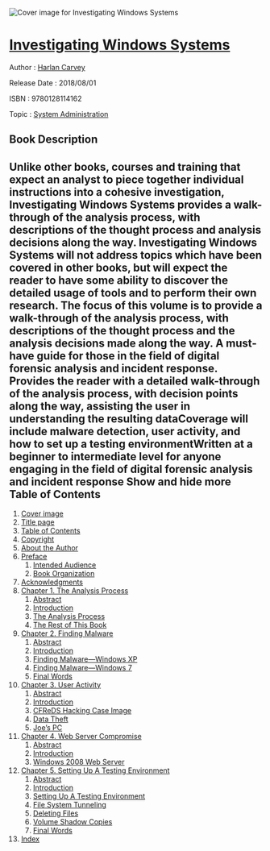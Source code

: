 ![Cover image for Investigating Windows Systems](https://imgdetail.ebookreading.net/cover/cover/20200215/EB9780128114162.jpg)

[Investigating Windows Systems](https://ebookreading.net/view/book/Investigating+Windows+Systems-EB9780128114162_1.html "Investigating Windows Systems")
====================================================================================================================

Author : [Harlan Carvey](https://ebookreading.net/search/author/Harlan+Carvey)

Release Date : 2018/08/01

ISBN : 9780128114162

Topic : [System Administration](https://ebookreading.net/search/category/system-administration)

Book Description
-----------------

 Unlike other books, courses and training that expect an analyst to piece together individual instructions into a cohesive investigation, Investigating Windows Systems provides a walk-through of the analysis process, with descriptions of the thought process and analysis decisions along the way.
 Investigating Windows Systems will not address topics which have been covered in other books, but will expect the reader to have some ability to discover the detailed usage of tools and to perform their own research. The focus of this volume is to provide a walk-through of the analysis process, with descriptions of the thought process and the analysis decisions made along the way. 
A must-have guide for those in the field of digital forensic analysis and incident response.
Provides the reader with a detailed walk-through of the analysis process, with decision points along the way, assisting the user in understanding the resulting dataCoverage will include malware detection, user activity, and how to set up a testing environmentWritten at a beginner to intermediate level for anyone engaging in the field of digital forensic analysis and incident response        Show and hide more                
Table of Contents
-----------------

1. [Cover image](https://ebookreading.net/view/book/Investigating+Windows+Systems-EB9780128114162_1.html)
1. [Title page](https://ebookreading.net/view/book/Investigating+Windows+Systems-EB9780128114162_2.html)
1. [Table of Contents](https://ebookreading.net/view/book/Investigating+Windows+Systems-EB9780128114162_3.html)
1. [Copyright](https://ebookreading.net/view/book/Investigating+Windows+Systems-EB9780128114162_4.html)
1. [About the Author](https://ebookreading.net/view/book/Investigating+Windows+Systems-EB9780128114162_5.html#bio001titl)
1. [Preface](https://ebookreading.net/view/book/Investigating+Windows+Systems-EB9780128114162_6.html#pre001titl)
    1. [Intended Audience](https://ebookreading.net/view/book/Investigating+Windows+Systems-EB9780128114162_6.html#st0010)
    1. [Book Organization](https://ebookreading.net/view/book/Investigating+Windows+Systems-EB9780128114162_6.html#st0015)
1. [Acknowledgments](https://ebookreading.net/view/book/Investigating+Windows+Systems-EB9780128114162_7.html#ack001titl)
1. [Chapter 1. The Analysis Process](https://ebookreading.net/view/book/Investigating+Windows+Systems-EB9780128114162_8.html#chp001titl)
    1. [Abstract](https://ebookreading.net/view/book/Investigating+Windows+Systems-EB9780128114162_8.html#st0010)
    1. [Introduction](https://ebookreading.net/view/book/Investigating+Windows+Systems-EB9780128114162_8.html#st0030)
    1. [The Analysis Process](https://ebookreading.net/view/book/Investigating+Windows+Systems-EB9780128114162_8.html#st0035)
    1. [The Rest of This Book](https://ebookreading.net/view/book/Investigating+Windows+Systems-EB9780128114162_8.html#st0070)
1. [Chapter 2. Finding Malware](https://ebookreading.net/view/book/Investigating+Windows+Systems-EB9780128114162_9.html#chp002titl)
    1. [Abstract](https://ebookreading.net/view/book/Investigating+Windows+Systems-EB9780128114162_9.html#st0010)
    1. [Introduction](https://ebookreading.net/view/book/Investigating+Windows+Systems-EB9780128114162_9.html#st0030)
    1. [Finding Malware—Windows XP](https://ebookreading.net/view/book/Investigating+Windows+Systems-EB9780128114162_9.html#st0035)
    1. [Finding Malware—Windows 7](https://ebookreading.net/view/book/Investigating+Windows+Systems-EB9780128114162_9.html#st0080)
    1. [Final Words](https://ebookreading.net/view/book/Investigating+Windows+Systems-EB9780128114162_9.html#st0120)
1. [Chapter 3. User Activity](https://ebookreading.net/view/book/Investigating+Windows+Systems-EB9780128114162_10.html#chp003titl)
    1. [Abstract](https://ebookreading.net/view/book/Investigating+Windows+Systems-EB9780128114162_10.html#st0010)
    1. [Introduction](https://ebookreading.net/view/book/Investigating+Windows+Systems-EB9780128114162_10.html#st0030)
    1. [CFReDS Hacking Case Image](https://ebookreading.net/view/book/Investigating+Windows+Systems-EB9780128114162_10.html#st0035)
    1. [Data Theft](https://ebookreading.net/view/book/Investigating+Windows+Systems-EB9780128114162_10.html#st0070)
    1. [Joe’s PC](https://ebookreading.net/view/book/Investigating+Windows+Systems-EB9780128114162_10.html#st0115)
1. [Chapter 4. Web Server Compromise](https://ebookreading.net/view/book/Investigating+Windows+Systems-EB9780128114162_11.html#chp004titl)
    1. [Abstract](https://ebookreading.net/view/book/Investigating+Windows+Systems-EB9780128114162_11.html#st0010)
    1. [Introduction](https://ebookreading.net/view/book/Investigating+Windows+Systems-EB9780128114162_11.html#st0030)
    1. [Windows 2008 Web Server](https://ebookreading.net/view/book/Investigating+Windows+Systems-EB9780128114162_11.html#st0035)
1. [Chapter 5. Setting Up A Testing Environment](https://ebookreading.net/view/book/Investigating+Windows+Systems-EB9780128114162_12.html#chp005titl)
    1. [Abstract](https://ebookreading.net/view/book/Investigating+Windows+Systems-EB9780128114162_12.html#st0010)
    1. [Introduction](https://ebookreading.net/view/book/Investigating+Windows+Systems-EB9780128114162_12.html#st0030)
    1. [Setting Up A Testing Environment](https://ebookreading.net/view/book/Investigating+Windows+Systems-EB9780128114162_12.html#st0035)
    1. [File System Tunneling](https://ebookreading.net/view/book/Investigating+Windows+Systems-EB9780128114162_12.html#st0050)
    1. [Deleting Files](https://ebookreading.net/view/book/Investigating+Windows+Systems-EB9780128114162_12.html#st0055)
    1. [Volume Shadow Copies](https://ebookreading.net/view/book/Investigating+Windows+Systems-EB9780128114162_12.html#st0060)
    1. [Final Words](https://ebookreading.net/view/book/Investigating+Windows+Systems-EB9780128114162_12.html#st0065)
1. [Index](https://ebookreading.net/view/book/Investigating+Windows+Systems-EB9780128114162_13.html)
